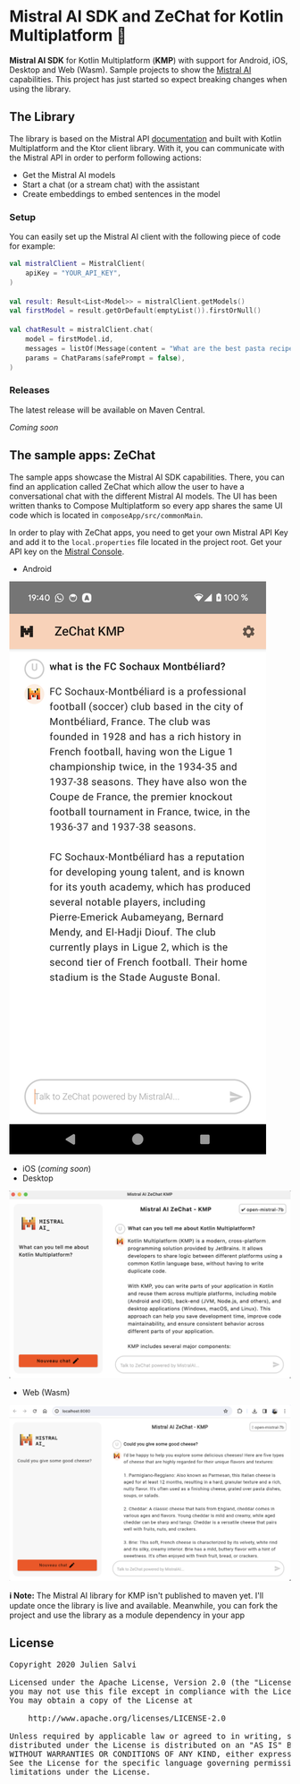 # Mistral AI SDK and ZeChat for Kotlin Multiplatform 🐸

**Mistral AI SDK** for Kotlin Multiplatform (**KMP**) with support for Android, iOS, Desktop and Web (Wasm).
Sample projects to show the [Mistral AI](https://mistral.ai/) capabilities. This project has just started so expect breaking changes
when using the library.

## The Library
The library is based on the Mistral API [documentation](https://docs.mistral.ai/api/) and built with Kotlin Multiplatform
and the Ktor client library. With it, you can communicate with the Mistral API in order to perform following actions:
- Get the Mistral AI models
- Start a chat (or a stream chat) with the assistant
- Create embeddings to embed sentences in the model

### Setup
You can easily set up the Mistral AI client with the following piece of code for example:

```kotlin
val mistralClient = MistralClient(
    apiKey = "YOUR_API_KEY",
)

val result: Result<List<Model>> = mistralClient.getModels()
val firstModel = result.getOrDefault(emptyList()).firstOrNull()

val chatResult = mistralClient.chat(
    model = firstModel.id,
    messages = listOf(Message(content = "What are the best pasta recipes?")),
    params = ChatParams(safePrompt = false),
)
```
### Releases
The latest release will be available on Maven Central.

_Coming soon_

## The sample apps: ZeChat
The sample apps showcase the Mistral AI SDK capabilities. There, you can find an application called ZeChat which allow
the user to have a conversational chat with the different Mistral AI models. The UI has been written thanks to Compose
Multiplatform so every app shares the same UI code which is located in `composeApp/src/commonMain`.

In order to play with ZeChat apps, you need to get your own Mistral API Key and add it to the `local.properties` file
located in the project root. Get your API key on the [Mistral Console](https://console.mistral.ai/).

- Android
 
![screenshot](./assets/zechat_android.png)

- iOS (_coming soon_)
- Desktop

![screenshot](./assets/zechat_desktop.png)
- Web (Wasm)

![screenshot](./assets/zechat_web.png)

**ℹ️ Note:** The Mistral AI library for KMP isn't published to maven yet. I'll update once the library is live
and available. Meanwhile, you can fork the project and use the library as a module dependency in your app

## License

<pre>
Copyright 2020 Julien Salvi

Licensed under the Apache License, Version 2.0 (the "License");
you may not use this file except in compliance with the License.
You may obtain a copy of the License at

    http://www.apache.org/licenses/LICENSE-2.0

Unless required by applicable law or agreed to in writing, software
distributed under the License is distributed on an "AS IS" BASIS,
WITHOUT WARRANTIES OR CONDITIONS OF ANY KIND, either express or implied.
See the License for the specific language governing permissions and
limitations under the License.
</pre>
